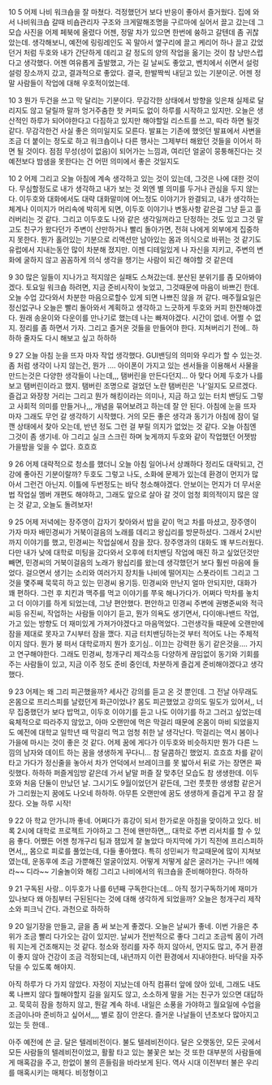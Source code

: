 10 5
어제 나비 워크숍을 잘 마쳤다. 걱정했던거 보다 반응이 좋아서 즐거웠다. 
집에 와서 나비워크숍 갈때 비숍관리자 구조와 크게말해조명을 구르마에 실어서 끌고 갔는데
그 모습 사진을 어제 페북에 올렸다 어젠, 정말 차가 있으면 한번에 쓩하고 갈텐데 좀 귀찮았는데. 
생각해보니, 예전에 링링레인도 꼭 말아서 옆구리에 끌고 케리어 하나 끌고 갔었던거 처럼
두호와 내가 간단하게 데리고 갈 정도의 양의 작업을 옮기는 것이 참 낭만스럽다고 생각했다. 
어젠 여유롭게 출발했고, 가는 길 날씨도 좋았고, 벤치에서 쉬면서 설렁설렁 장소까지 갔고,  결과적으로 좋았다. 
결국, 한발짝씩 내딛고 있는 기분이군. 어젠 정말 사람들이 작업에 대해 우호적이었는데. 


10 3 
뭔가 두건을 쓰고 막 달리는 기분이다. 무감각한 상태에서 방향을 잊은채 실제로 달리지도 않고 달릴까 말까 엉거주춤한 
핫
커피도 없이 하루를 시작하고 있지만. 오늘은 생산적인 하루가 되어야한다고 다짐하고 있지만 
해야할일 리스트를 쓰고, 따라 하면 될것 같다. 무감각한건 사실 좋은 의미일지도 모른다. 
발표는 기존에 했엇던 발표에서 사변을 조금 더 붙이는 정도로 하고
워크숍이나 다른 행사는 그제부터 해왔던 것들을 이어서 하면 될 것이다.
점점 무성(성이 없음)이 되어가는 느낌과, 여리던 얼굴이 뭉퉁해진다는 것  예전보다 밤샘을 못한다는 건 어떤 의미에서 좋은 것일지도 

10 2
어제 그리고 오늘 아침에 계속 생각하고 있는 것이 있는데, 그것은 나에 대한 것이다. 
무심할정도로 내가 생각하고 내가 보는 것 외엔 별 의미를 두거나 관심을 두지 않는다. 
이두호와 대화에서도 대략 대화말미에 어느정도 이야기가 완결되고, 내가 생각하는 체계나 이미지가 머리속에 박히게 되면, 
이두호 이야기나 변동사항 같은걸 그냥 듣고 흘러버리는 것 같다. 그리고 이두호도 나와 같은 생각일꺼라고 단정하는 것도 있고 
그것 말고도 친구가 왔다던가 주변이 산만하거나 빨리 돌아가면, 전혀 나에게 외부에게 집중하지 못한다. 
뭔가 홀려있는 기분으로 리액션만 남아있는 몸과 의식으로 바뀌는 것 같기도 
유럽에서 지내는동안 많이 차분해 졌지만. 
이젠 디테일있게 나 자신을 지키고, 주변의 변화에 굴하지 않고 꼼꼼하게 의식 생각을 챙기는 사람이 되긴 해야할 것 같은데


9 30
많은 일들이 지나가고 적지않은 실패도 스쳐갔는데. 
분산된 분위기를 좀 모아봐야겠다. 토요일 워크숍 하려면, 지금 준비시작이 늦었고, 그것때문에 마음이 바쁘긴 한데. 
오늘 수업 갔다와서 차분한 마음으로할수 있게 되면 나쁘진 않을 꺼 같다. 
매주월요일은 정신없구나 오늘은 빨리 돌아와서 계획하고 생각하고 느긋하게 두호와 커피 한잔해야겠다. 
원래 송윤이와 다운이를 만나기로 했는데 나는 빠져야겠다. 시간이 없네. 어쩔 수 없지. 
정리를 좀 하면서 가자. 
그리고 즐거운 것들을 만들어야 한다. 지쳐버리기 전에.. 하하하 
줄자도 다시 해보고 싶고 하하하



9 27
오늘 아침 눈을 뜨자 마자 작업 생각했다. GUI밴딩의 의미와 우리가 할 수 있는것. 좀 처럼 생각이 나지 않는건, 뭔가 .... 
아이폰이 가지고 있는 센서들을 이용해서 사물을 만드는것은 다양한 생각들이 나는데,,, 
탬버린을 만든다던지... 
아 맞다 어제 두호가 나를 보고 탬버린이라고 했지. 탬버린 조명으로 걸었던 노란 탬버린은 '나'일지도 모르겠다. 즐겁고 와장창 거리는
그리고 뭔가 해킹이라는 의미나, 지금 하고 있는 터치 밴딩도 그렇고 사회적 의미를 만들거나,,, 개념을 묶어보려고 하는데 잘 안 된다. 
아침에 눈을 뜨자 마자 그래도 무언 갈 생각하기 시작했다. 거의 모든 좋은 생각과 동기가 아침에 잠이 덜 깬 상태에서 찾아 오는데, 
반년 정도 그런 걸 부릴 의지가 없었는 것 같다. 오늘 아침엔 그것이 좀 생기네. 
아 그리고 실크 스크린 하며 늦게까지 두호와 같이 작업했던 어젯밤 가을밤을 잊을 수 없다. 흐흐흐

9 26
어제 대략적으로 청소를 했더니 오늘 아침 일어나서 상쾌하다 정리도 대략되고, 건강에 좋아진 기분이랄까? 두호도 그렇고 나도, 소화에 문제가 있는데 
환경이 먼지가 많아서 그런건 아닌지. 이틀에 두번정도는 바닥 청소해야겠다. 안보이는 먼지가 더 무서운 법
작업실 멤버 개편도 해야하고, 그래도 앞으로 살아 갈 것이 엄청 회의적이지 많은 않는 것 같고, 오늘도 돌려보자!

9 25
어제 저녁에는 장주영이 갑자기 찾아와서 밥을 같이 먹고 차를 마셨고, 장주영이 가자 마자 배민경씨가 거북이걸음의 노래를 데리고 왕십리를 방문하셨다. 
그래서 2시반까지 이야기를 했고, 민경씨는 작업실에서 잠을 잤다. 
장주영과의 대화도 꽤 부드러웠다. 다만 내가 낮에 대학로 미팅을 갔다와서 오후에 터치밴딩 작업에 매진 하고 싶었던것만 빼면, 
민경씨의 거북이걸음의 노래가 왕십리를 왔는데 생각했던거 보다 훨씬 마음에 들었다. 걸으면서 생기는 소리와 여러가지 장치들 나비에 떨어지는 스폿라이트 
그리고 그것을 몇주째 묵묵히 하고 있는 민경씨 용기등. 민경씨와 만난지 얼마 안되지만, 대화가 꽤 편하다. 
그런 후 치킨과 맥주를 먹고 이야기를 쭈욱 해나가다가. 어쩌다 막차를 놓치고 더 이야기를 하게 되었는데,  그냥 편안했다. 
편안하고 민경씨 주변에 권병준씨와 적극씨등 유진씨, 작업하는 사람들 이야기 듣고, 뭔가 의욕도 생기면서, 다이애나밴드 작업, 가고 있는 방향도 더 재미있게 가져가야겠다고 마음먹었다. 
그런생각들 때문에 오랜만에 잠을 제대로 못자고 7시부터 잠을 깼다. 지금 터치밴딩하는것 부터 적어도 나는 주체적이지 않다. 뭔가 붕 떠서 대학로까지 
뭔가 호기심.. 이끄는 강력한 동기 같은것을.... 가지고 연구해야한다. 
그래도 민경씨, 청개구리 제각소등 다양하게 끊임없이 동기와 기회를 주는 사람들이 있고, 지금 이주 정도 준비 중인데, 차분하게 즐겁게 준비해야겠다고 생각했다.


9 23
어제는 왜 그리 피곤했을까? 세사간 강의를 듣고 온 것 뿐인데. 그 전날 아무래도 온몸으로 프리스피를 날렸던게 화근이었나? 몸도 피곤했었고 강의도 밀도가 있어서,, 너무 집중했던가 보다 
밥먹고, 이두호 이야기를 듣고 나도 이야기를 하고 그러고 싶었는데 육체적으로 따라주지 않았고, 아마 오랜만에 먹은 막걸리 때문에 온몸이 마비 되었을지도 
예전에 대학교 일학년 때 막걸리 먹고 엄청 취한 날 생각난다. 막걸리는 역시 봄이나 가을에 마시는 것이 좋은 것 같다. 
어제 꿈에 게다가 이두호와 비슷하지만 뭔가 다른 느낌의 남자와 데이트 하는 꿈을 생생하게 꾸다니... 참 달콤하긴 했었지. 흐흐흐 
차를 같이 타고 가다가 정신줄을 놓아서 차가 언덕에서 브레이크를 못 밟아서 뒤로 가는 장면은 짜릿했다. 하하하 
퍼즐게임방 같은데 가서 낱말 퍼즐 잘 맞추던 모습도 참 생생한데. 
이두호와 처음 단둘이 만났던 날. 그시기도 9월이었던거 같든데, 그런 풋풋한 생생함 같은거가 그리웠는지 꿈에도 나오네 하하하. 
아무튼 오랜만에 꿈도 생생하게 즐겁게 꾸고 잠 잘 잤다. 오늘 하루 시작!

9 22
아 학교 안가니까 좋네. 어쩌다가 휴강이 되서 한가로운 아침을 맞이하고 있다. 비록 2시에 대학로 프로젝트 가야하고 그 전에 왠만하면,,, 대학로 주변 리서치를 할 수 있음 좋다. 
어쨌든 어젠 청개구리 팀과 잼있게 잘 놀았다 마지막에 가기 직전에 프리스피하면서,,, 몸으로 피로를 풀었는데, 다들 좋아했다. 특히 성민씨가 학교때문에 많이 지쳐보였는데, 운동후에 조금 가뿐해진 얼굴이었지. 
어떻게 저떻게 삶은 굴러가는 구나!! 에헤라~~ 디라~~
기술놀이와 해킹 그리고 나비에서의 워크숍을 준비해야한다. 하하하 

9 21
구독된 사랑.. 이두호가 나를 6년째 구독한다는데... 아직 정기구독하기에 재미가 있나보다 
왜 아침부터 구된된다는 것에 대해 생각하게 되었을까?
오늘은 청개구리 제작소와 피크닉 간다. 과천으로 하하하

9 20
일기장을 만들고, 글을 좀 써 보는게 좋겠다. 오늘은 날씨가 좋네. 이번 가을은 추위가 조금 빨리 다가오는 감이 있지만. 날씨가 전반적으로 좋다 
그리고 조금씩 몸이 가려워 지는게 건조해지는 것 같다. 
청소와 정리를 자주 하지 않아서, 먼지도 많고, 주거 환경이 좋지 않아 건강이 조금 걱정되는데, 내년까지 이런 환경에서 지내야한다. 
바닥을 자주 닦을 수 있도록 해야지.

 아직 하루가 다 가지 않았다. 자정이 지났는데 아직 컴퓨터 앞에 앉아 있네, 그래도 내도록 나쁘지 않다 뭘해야할지 길을 잃지도 않고, 소소하게 말을 거는 친구가 있으면 대답하고. 묵묵히 잠을 청하지 않고, 뭔갈 계속 하네. 내일은 소풍을 가야하고 월요일에 수업을 조금이나마 준비하고 싶어서,,,, 별로 잠이 안온다. 
 즐거운 나날들이  년초보다 많아지고 있는 듯 한데..

아주 예전에 쓴 글. 달은 텔레비전이다. 불도 텔레비전이다.
달은 오랫동안, 모든 곳에서 모든 사람들의 텔레비전이었고, 활활 타고 있는 불꽃은 보는 것 또한 대부분의 사람들에게 매혹감을 주고, 
한없이 불의 흔들림을 바라보게 된다. 역사 시대 이전부터 불은 우리를 매혹시키는 매체다. 비정형이고